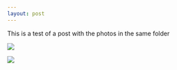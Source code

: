 ```yaml
---
layout: post
---
```


This is a test of a post with the photos in the same folder

![](/_posts/2020/2020-06-20/plane_bridge1.jpg)

![](/20200613-boat.jpg)